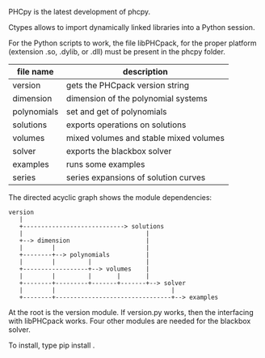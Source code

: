 PHCpy is the latest development of phcpy.

Ctypes allows to import dynamically linked libraries into a Python session.

For the Python scripts to work, the file libPHCpack,
for the proper platform (extension .so, .dylib, or .dll) must be present
in the phcpy folder.

| file name              | description                                   |
|------------------------|-----------------------------------------------|
| version                | gets the PHCpack version string               |
| dimension              | dimension of the polynomial systems           |
| polynomials            | set and get of polynomials                    |
| solutions              | exports operations on solutions               |
| volumes                | mixed volumes and stable mixed volumes        |
| solver                 | exports the blackbox solver                   |
| examples               | runs some examples                            |
| series                 | series expansions of solution curves          |

The directed acyclic graph shows the module dependencies:

    version
       |
       +----------------------------> solutions         
       |                                  |
       +--> dimension                     |
       |        |                         |
       +--------+--> polynomials          |
       |        |         |               |
       +------------------+--> volumes    |
       |        |         |       |       |
       +--------+---------+-------+-------+--> solver 
       |        |                                |
       +--------+--------------------------------+--> examples

At the root is the version module.  If version.py works,
then the interfacing with libPHCpack works.
Four other modules are needed for the blackbox solver.

To install, type
pip install .
